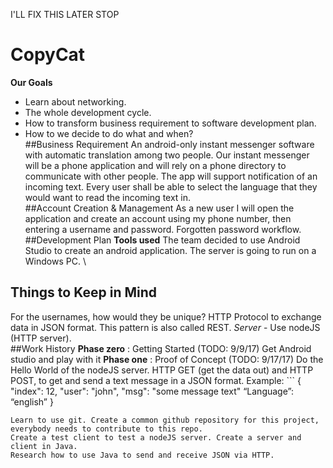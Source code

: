 I'LL FIX THIS LATER STOP 

# CopyCat
**Our Goals**
* Learn about networking.
* The whole development cycle. 
* How to transform business requirement to software development plan.
* How to we decide to do what and when?
\
##Business Requirement
An android-only instant messenger software with automatic translation among two people. Our instant messenger will be a phone application and will rely on a phone directory to communicate with other people. The app will support notification of an incoming text. Every user shall be able to select the language that they would want to read the incoming text in. 
\
##Account Creation & Management
As a new user I will open the application and create an account using my phone number, then entering a username and password.
Forgotten password workflow.
\
##Development Plan
**Tools used**
The team decided to use Android Studio to create an android application. The server is going to run on a Windows PC.
\
## Things to Keep in Mind
For the usernames, how would they be unique?
HTTP Protocol to exchange data in JSON format. This pattern is also called REST.
*Server* - Use nodeJS (HTTP server).
\
##Work History
**Phase zero**	: Getting Started (TODO: 9/9/17)
Get Android studio and play with it 
**Phase one**	: Proof of Concept (TODO: 9/17/17)
Do the Hello World of the nodeJS server. 
HTTP GET (get the data out) and HTTP POST, to get and send a text message in a JSON format. <return>
		Example: 
	```
	{
 				"index": 12,
    				"user": "john",
    				"msg": "some message text"
				“Language”: “english”
	}
  ```
Learn to use git. Create a common github repository for this project, everybody needs to contribute to this repo.
Create a test client to test a nodeJS server. Create a server and client in Java. 
Research how to use Java to send and receive JSON via HTTP.
